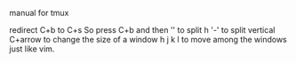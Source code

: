 manual for tmux

redirect C+b to C+s
So press C+b and then
'\' to split h
'-' to split vertical
C+arrow to change the size of a window
h j k l to move among the windows just like vim.
